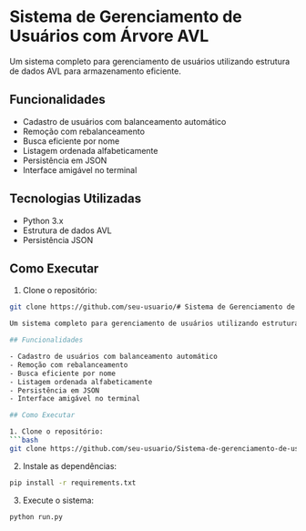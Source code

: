 # Sistema de Gerenciamento de Usuários com Árvore AVL

Um sistema completo para gerenciamento de usuários utilizando estrutura de dados AVL para armazenamento eficiente.

## Funcionalidades

- Cadastro de usuários com balanceamento automático
- Remoção com rebalanceamento
- Busca eficiente por nome
- Listagem ordenada alfabeticamente
- Persistência em JSON
- Interface amigável no terminal

## Tecnologias Utilizadas

- Python 3.x
- Estrutura de dados AVL
- Persistência JSON


## Como Executar

1. Clone o repositório:
```bash
git clone https://github.com/seu-usuario/# Sistema de Gerenciamento de Usuários com Árvore AVL

Um sistema completo para gerenciamento de usuários utilizando estrutura de dados AVL para armazenamento eficiente.

## Funcionalidades

- Cadastro de usuários com balanceamento automático
- Remoção com rebalanceamento
- Busca eficiente por nome
- Listagem ordenada alfabeticamente
- Persistência em JSON
- Interface amigável no terminal

## Como Executar

1. Clone o repositório:
```bash
git clone https://github.com/seu-usuario/Sistema-de-gerenciamento-de-usuarios-com-AVL.git
```

2. Instale as dependências:
```bash
pip install -r requirements.txt
```

3. Execute o sistema:
```bash
python run.py
```



